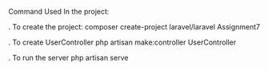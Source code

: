 Command Used In the project:

. To create the project: composer create-project laravel/laravel Assignment7

. To create UserController php artisan make:controller UserController

. To run the server php artisan serve

